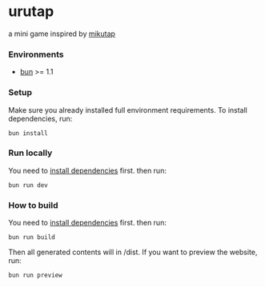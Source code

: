 urutap
=================
a mini game inspired by [mikutap](https://aidn.jp/mikutap/)

### Environments

- [bun](https://bun.sh/) >= 1.1

### Setup

Make sure you already installed full environment requirements. To install dependencies, run:

```shell
bun install
```

### Run locally

You need to [install dependencies](#setup) first. then run:

```shell
bun run dev
```

### How to build

You need to [install dependencies](#setup) first. then run:

```shell
bun run build
```

Then all generated contents will in /dist. If you want to preview the website, run:

```shell
bun run preview
```
